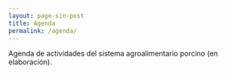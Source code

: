 ```yaml
---
layout: page-sin-post
title: Agenda
permalink: /agenda/
---
```


Agenda de actividades del sistema agroalimentario porcino (en elaboración).
